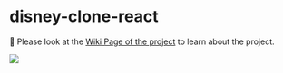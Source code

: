 # disney-clone-react
📕 Please look at the [Wiki Page of the project](https://github.com/Alierenkayhan/disney-clone-react/wiki) to learn about the project.
 
[<img src="https://img.shields.io/badge/Demolink-38B2AC?style=for-the-badge&logo=demolink&logoColor=white" /> ](https://disney-clone-react-alierenkayhan.vercel.app/)  
